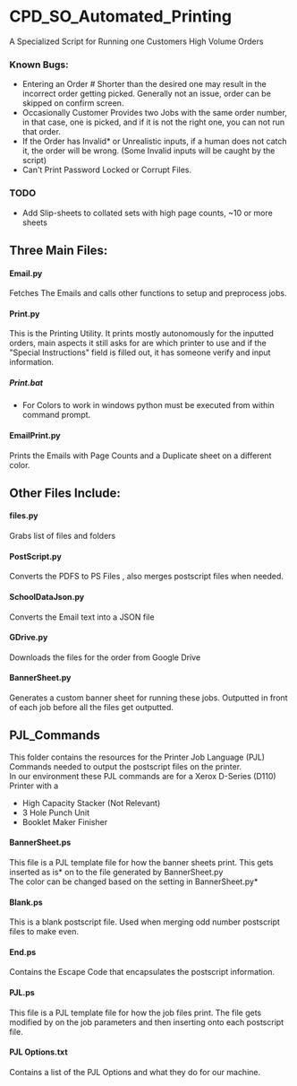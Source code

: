 # CPD_SO_Automated_Printing

A Specialized Script for Running one Customers High Volume Orders

### Known Bugs:
* Entering an Order # Shorter than the desired one may result in the incorrect order getting picked. Generally not an issue, order can be skipped on confirm screen.
* Occasionally Customer Provides two Jobs with the same order number, in that case, one is picked, and if it is not the right one, you can not run that order.
* If the Order has Invalid* or Unrealistic inputs, if a human does not catch it, the order will be wrong. (Some Invalid inputs will be caught by the script)
* Can't Print Password Locked or Corrupt Files.

### TODO

* Add Slip-sheets to collated sets with high page counts, ~10 or more sheets


## Three Main Files:

#### Email.py 
Fetches The Emails and calls other functions to setup and preprocess jobs.
#### Print.py 
This is the Printing Utility. It prints mostly autonomously for the inputted orders, main aspects it still asks for are which printer to use and if the "Special Instructions" field is filled out, it has someone verify and input information.
##### Print.bat
* For Colors to work in windows python must be executed from within command prompt.
#### EmailPrint.py  
Prints the Emails with Page Counts and a Duplicate sheet on a different color.

## Other Files Include:

#### files.py 
Grabs list of files and folders
#### PostScript.py 
Converts the PDFS to PS Files , also merges postscript files when needed.
#### SchoolDataJson.py
Converts the Email text into a JSON file
#### GDrive.py  
Downloads the files for the order from Google Drive
#### BannerSheet.py  
Generates a custom banner sheet for running these jobs. Outputted in front of each job before all the files get outputted.  

## PJL_Commands 
This folder contains the resources for the Printer Job Language (PJL) Commands needed to output the postscript files on the printer.  
In our environment these PJL commands are for a Xerox D-Series (D110) Printer with a 
* High Capacity Stacker (Not Relevant)
* 3 Hole Punch Unit
* Booklet Maker Finisher	

#### BannerSheet.ps
This file is a PJL template file for how the banner sheets print. This gets inserted as is* on to the file generated by BannerSheet.py  
The color can be changed based on the setting in BannerSheet.py*  
#### Blank.ps
This is a blank postscript file. Used when merging odd number postscript files to make even.  
#### End.ps
Contains the Escape Code that encapsulates the postscript information.  
#### PJL.ps
This file is a PJL template file for how the job files print. The file gets modified by on the job parameters and then inserting onto each postscript file.  
#### PJL Options.txt
Contains a list of the PJL Options and what they do for our machine.
